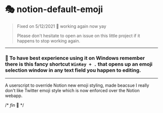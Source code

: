 # 🎭 notion-default-emoji

> Fixed on 5/12/2021 🎈  working again now yay
> 
> Please don't hesitate to open an issue on this little project if it happens to stop working again.

---
### 🌌 To have best experience using it on Windows remember there is this fancy shortcut `WinKey + .` that opens up an emoji selection window in any text field you happen to editing.
---

A userscript to override Notion new emoji styling, made beacsue I really don't like Twitter emoji style which is now enforced over the Notion webapp.

/* *fin* 🐒 */
